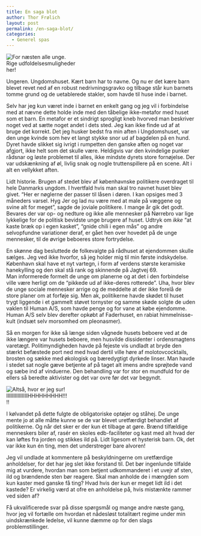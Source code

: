 ```yaml
---
title: En saga blot
author: Thor Frølich
layout: post
permalink: /en-saga-blot/
categories:
  - Generel spas
---
```

<div class="bitImage bitRight" style="width: 211px">
  <img src="http://www.abekat.net/images/ungdomshus_01.jpg" alt="For næsten alle unge." /><br /> Rige udfoldelsesmuligheder her!
</div>

Ungeren. Ungdomshuset. Kært barn har to navne. Og nu er det kære barn blevet revet ned af en robust nedrivningsgravko og tilbage står kun barnets tomme grund og de uetablerede stakler, som havde til huse inde i barnet.

Selv har jeg kun været inde i barnet en enkelt gang og jeg vil i forbindelse med at nævne dette holde inde med den tåbelige ikke-metafor med huset som et barn. En metafor er et sindrigt sprogligt kneb hvorved man beskriver noget ved at sætte noget andet i dets sted. Jeg kan ikke finde ud af at bruge det korrekt. Det jeg husker bedst fra min aften i Ungdomshuset, var den unge kvinde som hev et langt stykke snor ud af bagdelen på en hund. Dyret havde slikket sig ivrigt i rumpetten den ganske aften og noget var afgjort, ikke helt som det skulle være. Heldigvis var den kvindelige punker rådsnar og løste problemet til alles, ikke mindste dyrets store fornøjelse. Der var udskænkning af øl, livlig snak og nogle truttenspillere på en scene. Alt i alt en vellykket aften.

Lidt historie. Brugen af stedet blev af københavnske politikere overdraget til hele Danmarks ungdom. I hvertfald hvis man skal tro navnet huset blev givet. “Her er nøglerne der passer til låsen i døren. I kan opsiges med 3 måneders varsel. Hyg Jer og lad nu være med at male på væggene og svine alt for meget”, sagde de joviale politikere. I mange år gik det godt. Bevares der var op- og nedture og ikke alle mennesker på Nørrebro var lige lykkelige for de politisk bevidste unge brugere af huset. Udtryk om *ikke* “at kaste bræk op i egen kasket”, “gnide chili i egen mås” og andre selvopfundne variationer deraf, er gået hen over hovedet på de unge mennesker, til de øvrige beboeres store fortrydelse.

En skønne dag besluttede de folkevalgte på rådhuset at ejendommen skulle sælges. Jeg ved ikke hvorfor, så jeg holder mig til min første indskydelse. København skal have et nyt vartegn, i form af verdens største keramiske hanekylling og den skal stå rank og skinnende på Jagtvej 69.  
Man informerede formelt de unge om planerne og at det i den forbindelse ville være herligt om de “pikkede ud af ikke-deres rotterede”. Uha, hvor blev de unge sociale mennesker arrige og de meddelte at der ikke forelå de store planer om at forføje sig. Men ak, politikerne havde skødet til huset trygt liggende i et gammelt støvet tornyster og samme skøde solgte de uden vaklen til Human A/S, som havde penge og for vane at købe ejendomme. Human A/S selv blev derefter opkøbt af Faderhuset, en rabiat himmelnisse-kult (indsæt selv morsomhed om pleonasmer).

Så en morgen for ikke så længe siden vågnede husets beboere ved at de ikke længere var husets beboere, men husvilde dissidenter i ordensmagtens varetægt. Politimyndigheden havde på fejeste vis undladt at bryde den stærkt befæstede port ned med hvad dertil ville høre af molotovcocktails, brosten og sække med økologisk og bæredygtigt dyrkede linser. Man havde i stedet sat nogle gæve betjente af på taget alt imens andre sprøjtede vand og sæbe ind af vinduerne. Den behandling var for stor en mundfuld for de ellers så beredte aktivister og det var ovre før det var begyndt.

<div class="bitImage bitLeft" style="width: 164px">
  <img src="http://www.abekat.net/images/vredtbarn_01.jpg" alt="Altså, hvor er jeg sur!" /><br /> IIIIIIIIIIIIIIIHHHHHHHHH!!!!!
</div>

I kølvandet på dette fulgte de obligatoriske optøjer og ståhej. De unge mente jo at alle måtte kunne se de var blevet uretfærdigt behandlet af politikerne. Og når det sker er der kun ét tilbage at gøre. Brænd tilfældige menneskers biler af, rasér en skoles edb-faciliteter og kast med alt hvad der kan løftes fra jorden og stikkes ild på. Lidt ligesom et hysterisk barn. Ok, det var ikke kun én ting, men det understreger bare alvoren!

Jeg vil undlade at kommentere på beskyldningerne om uretfærdige anholdelser, for det har jeg slet ikke forstand til. Det bør ingenlunde tilfalde mig at vurdere, hvordan man som betjent udkommanderet i et uvejr af sten, ild og brændende sten bør reagere. Skal man anholde de i mængden som kun kaster med ganske få ting? Hvad hvis der kun er meget lidt ild i det kastede? Er virkelig værd at ofre en anholdelse på, hvis mistænkte rammer ved siden af?

Få ukvalificerede svar på disse spørgsmål og mange andre næste gang, hvor jeg vil fortælle om hvordan et nådesløst totalitært regime under min uindskrænkede ledelse, vil kunne dæmme op for den slags problemstillinger.